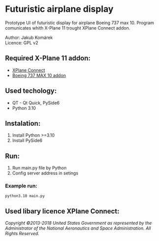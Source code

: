 # Futuristic airplane display

Prototype UI of futuristic display for airplane Boeing 737 max 10.
Program comunicates whith X-Plane 11 trought XPlane Connect addon.

Author: Jakub Komárek  
Licence: GPL v2

## Required X-Plane 11 addon:
- [XPlane Connect](https://github.com/nasa/XPlaneConnect)
- [Boeing 737 MAX 10 addon](https://www.maxteamdesign.com/wpdm-category/max-10/)

## Used techology: 
- QT - Qt Quick, PySide6
- Python 3.10

## Instalation:
1. Install Python >=3.10
2. Install PySide6

## Run:
1. Run main.py file by Python
2. Config server address in setings

### Example run:
```
python3.10 main.py
```
  
## Used libary licence XPlane Connect:
*Copyright ©2013-2018 United States Government as represented by the Administrator of the National Aeronautics and Space Administration. All Rights Reserved.*